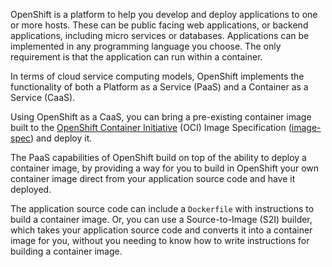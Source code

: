 OpenShift is a platform to help you develop and deploy applications to one or more hosts. These can be public facing web applications, or backend applications, including micro services or databases. Applications can be implemented in any programming language you choose. The only requirement is that the application can run within a container.

In terms of cloud service computing models, OpenShift implements the functionality of both a Platform as a Service (PaaS) and a Container as a Service (CaaS).

Using OpenShift as a CaaS, you can bring a pre-existing container image built to the [OpenShift Container Initiative](https://www.opencontainers.org/) (OCI) Image Specification ([image-spec](https://github.com/opencontainers/image-spec)) and deploy it.

The PaaS capabilities of OpenShift build on top of the ability to deploy a container image, by providing a way for you to build in OpenShift your own container image direct from your application source code and have it deployed.

The application source code can include a ``Dockerfile`` with instructions to build a container image. Or, you can use a Source-to-Image (S2I) builder, which takes your application source code and converts it into a container image for you, without you needing to know how to write instructions for building a container image.
